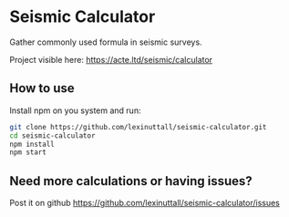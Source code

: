 # Seismic Calculator

Gather commonly used formula in seismic surveys.

Project visible here: https://acte.ltd/seismic/calculator

## How to use

Install npm on you system and run:

```sh
git clone https://github.com/lexinuttall/seismic-calculator.git
cd seismic-calculator
npm install
npm start
```

## Need more calculations or having issues?

Post it on github https://github.com/lexinuttall/seismic-calculator/issues
